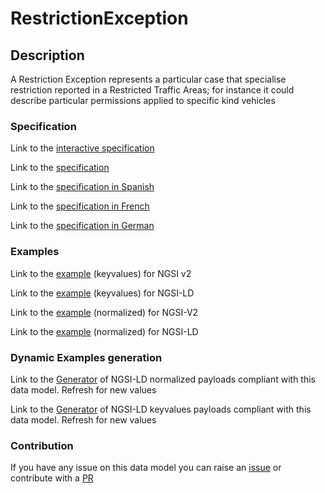 # RestrictionException

## Description 

A Restriction Exception represents a particular case that specialise restriction reported in a Restricted Traffic Areas; for instance it could describe particular permissions applied to specific kind vehicles
### Specification

Link to the [interactive specification](https://swagger.lab.fiware.org/?url=https://smart-data-models.github.io/dataModel.Transportation/RestrictionException/swagger.yaml)

Link to the [specification](https://smart-data-models.github.io/dataModel.Transportation/RestrictionException/doc/spec.md)

Link to the [specification in Spanish](https://smart-data-models.github.io/dataModel.Transportation/RestrictionException/doc/spec_ES.md)

Link to the [specification in French](https://smart-data-models.github.io/dataModel.Transportation/RestrictionException/doc/spec_FR.md)

Link to the [specification in German](https://smart-data-models.github.io/dataModel.Transportation/RestrictionException/doc/spec_DE.md)
### Examples

Link to the [example](https://smart-data-models.github.io/dataModel.Transportation/RestrictionException/examples/example.json) (keyvalues) for NGSI v2

Link to the [example](https://smart-data-models.github.io/dataModel.Transportation/RestrictionException/examples/example.jsonld) (keyvalues) for NGSI-LD

Link to the [example](https://smart-data-models.github.io/dataModel.Transportation/RestrictionException/examples/example-normalized.json) (normalized) for NGSI-V2

Link to the [example](https://smart-data-models.github.io/dataModel.Transportation/RestrictionException/examples/example-normalized.jsonld) (normalized) for NGSI-LD
### Dynamic Examples generation

Link to the [Generator](https://smartdatamodels.org/extra/ngsi-ld_generator_v0.92.php?schemaUrl=https://raw.githubusercontent.com/smart-data-models/dataModel.Transportation/master/RestrictionException/schema.json&email=info@smartdatamodels.org) of NGSI-LD normalized payloads compliant with this data model. Refresh for new values

Link to the [Generator](https://smartdatamodels.org/extra/ngsi-ld_generator_keyvalues_v0.92.php?schemaUrl=https://raw.githubusercontent.com/smart-data-models/dataModel.Transportation/master/RestrictionException/schema.json&email=info@smartdatamodels.org) of NGSI-LD keyvalues payloads compliant with this data model. Refresh for new values
### Contribution

 If you have any issue on this data model you can raise an [issue](https://github.com/smart-data-models/dataModel.Transportation/issues)  or contribute with a [PR](https://github.com/smart-data-models/dataModel.Transportation/pulls)